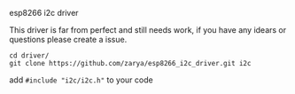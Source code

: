 esp8266 i2c driver

This driver is far from perfect and still needs work, if you have any idears or questions please create a issue.

```
cd driver/
git clone https://github.com/zarya/esp8266_i2c_driver.git i2c
```
add ```#include "i2c/i2c.h"``` to your code
